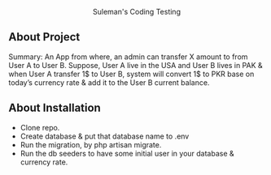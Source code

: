 <p align="center">Suleman's Coding Testing</p>

## About Project

Summary: An App from where, an admin can transfer X amount to from User A to User B. Suppose, User A live in the USA and
User B lives in PAK & when User A transfer 1$ to User B, system will convert 1$ to PKR base on today’s currency rate &
add it to the User B current balance.

## About Installation

- Clone repo.
- Create database & put that database name to .env
- Run the migration, by php artisan migrate.
- Run the db seeders to have some initial user in your database & currency rate.
